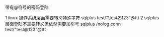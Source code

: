 带有@符号的密码登陆

1 linux 操作系统层面需要转义特殊字符
sqlplus test/"\test@123\"@ttt
2 sqlplus 层面登陆不需要转义但依然需要加引号
sqlplus /nolog
conn test/"test@123"@ttt